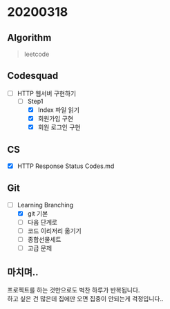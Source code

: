 # 20200318

## Algorithm
> leetcode  

## Codesquad
- [ ] HTTP 웹서버 구현하기
    - [ ] Step1
        - [x] Index 파일 읽기
        - [x] 회원가입 구현
        - [x] 회원 로그인 구현
        
## CS
- [x] HTTP Response Status Codes.md

## Git
- [ ] Learning Branching
    - [x] git 기본
    - [ ] 다음 단계로
    - [ ] 코드 이리저리 옮기기
    - [ ] 종합선물세트
    - [ ] 고급 문제
            
## 마치며.. 
프로젝트를 하는 것만으로도 벅찬 하루가 반복됩니다.  
하고 싶은 건 많은데 집에만 오면 집중이 안되는게 걱정입니다..
